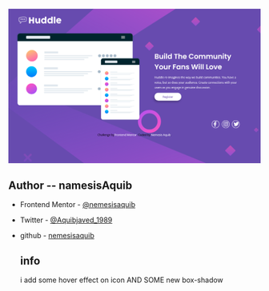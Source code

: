 
![Design preview for the single-price-grid coding challenge](./design/desktop-design.png)
## Author -- namesisAquib

- Frontend Mentor - [@nemesisaquib](https://www.frontendmentor.io/profile/nemesisaquib)
- Twitter - [@Aquibjaved_1989](https://twitter.com/Aquibjaved_1989)
- github - [nemesisaquib](https://github.com/nemesisaquib)



    ## info

    i add some hover effect on icon  AND SOME new box-shadow
